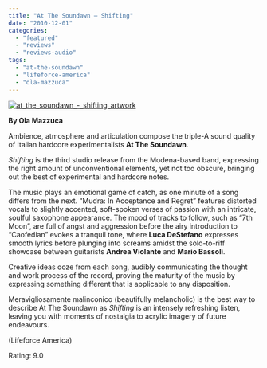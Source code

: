 ```yaml
---
title: "At The Soundawn – Shifting"
date: "2010-12-01"
categories: 
  - "featured"
  - "reviews"
  - "reviews-audio"
tags: 
  - "at-the-soundawn"
  - "lifeforce-america"
  - "ola-mazzuca"
---
```


[![](http://www.hellbound.ca/wp-content/uploads/2010/12/at_the_soundawn_-_shifting_artwork.jpg "at_the_soundawn_-_shifting_artwork")](http://www.hellbound.ca/wp-content/uploads/2010/12/at_the_soundawn_-_shifting_artwork.jpg)

**By Ola Mazzuca**

Ambience, atmosphere and articulation compose the triple-A sound quality of Italian hardcore experimentalists **At The Soundawn**.

_Shifting_ is the third studio release from the Modena-based band, expressing the right amount of unconventional elements, yet not too obscure, bringing out the best of experimental and hardcore notes.

The music plays an emotional game of catch, as one minute of a song differs from the next. “Mudra: In Acceptance and Regret” features distorted vocals to slightly accented, soft-spoken verses of passion with an intricate, soulful saxophone appearance. The mood of tracks to follow, such as “7th Moon”, are full of angst and aggression before the airy introduction to “Caofedian” evokes a tranquil tone, where **Luca DeStefano** expresses smooth lyrics before plunging into screams amidst the solo-to-riff showcase between guitarists **Andrea Violante** and **Mario Bassoli**.

Creative ideas ooze from each song, audibly communicating the thought and work process of the record, proving the maturity of the music by expressing something different that is applicable to any disposition.

Meravigliosamente malinconico (beautifully melancholic) is the best way to describe At The Soundawn as _Shifting_ is an intensely refreshing listen, leaving you with moments of nostalgia to acrylic imagery of future endeavours.

(Lifeforce America)

Rating: 9.0
